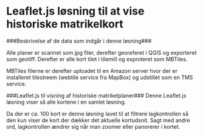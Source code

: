 Leaflet.js løsning til at vise historiske matrikelkort
=======================
###Beskrivelse af de data som indgår i denne løsning###

Alle planer er scannet som jpg filer, derefter georeferet i QGIS og exporteret som geotiff.
Derefter er alle kort tilet i tilemill og exproteret som MBTiles.

MBTiles filerne er derefter uploadet til en Amazon server hvor der er installeret tilestreem (webtile service fra MapBox) og udstillet som en TMS service.

###Leaflet.js til visning af historiske matrikelplaner###
Denne Leaflet.js løsning viser så alle kortene i en samlet løsning.

Da der er ca. 100 kort er denne løsning lavet til at filtrere lagkontrollen så den kun viser de kort der dækker det aktuelle kortudsnit. Sagt med andre ord, lagkontrollen ændrer sig når man zoomer eller panorerer i kortet.